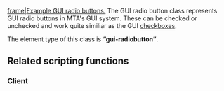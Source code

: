 [frame|Example GUI radio buttons.](/docs/image:gui-radiobutton.png.md "wikilink") The GUI radio button class represents GUI radio buttons in MTA's GUI system. These can be checked or unchecked and work quite similiar as the GUI [checkboxes](/Element/GUI/Checkbox.md "wikilink").

The element type of this class is **“gui-radiobutton”**.

Related scripting functions
---------------------------

### Client
